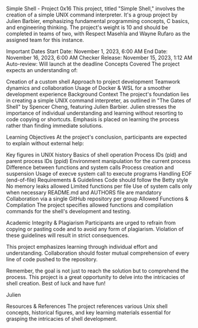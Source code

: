 Simple Shell - Project 0x16
This project, titled "Simple Shell," involves the creation of a simple UNIX command interpreter. It's a group project by Julien Barbier, emphasizing fundamental programming concepts, C basics, and engineering thinking. The project's weight is 10 and should be completed in teams of two, with Respect Masehla and Wayne Rufaro as the assigned team for this instance.

Important Dates
Start Date: November 1, 2023, 6:00 AM
End Date: November 16, 2023, 6:00 AM
Checker Release: November 15, 2023, 1:12 AM
Auto-review: Will launch at the deadline
Concepts Covered
The project expects an understanding of:

Creation of a custom shell
Approach to project development
Teamwork dynamics and collaboration
Usage of Docker & WSL for a smoother development experience
Background Context
The project's foundation lies in creating a simple UNIX command interpreter, as outlined in "The Gates of Shell" by Spencer Cheng, featuring Julien Barbier. Julien stresses the importance of individual understanding and learning without resorting to code copying or shortcuts. Emphasis is placed on learning the process rather than finding immediate solutions.

Learning Objectives
At the project's conclusion, participants are expected to explain without external help:

Key figures in UNIX history
Basics of shell operation
Process IDs (pid) and parent process IDs (ppid)
Environment manipulation for the current process
Difference between functions and system calls
Process creation and suspension
Usage of execve system call to execute programs
Handling EOF (end-of-file)
Requirements & Guidelines
Code should follow the Betty style
No memory leaks allowed
Limited functions per file
Use of system calls only when necessary
README.md and AUTHORS file are mandatory
Collaboration via a single GitHub repository per group
Allowed Functions & Compilation
The project specifies allowed functions and compilation commands for the shell's development and testing.

Academic Integrity & Plagiarism
Participants are urged to refrain from copying or pasting code and to avoid any form of plagiarism. Violation of these guidelines will result in strict consequences.

This project emphasizes learning through individual effort and understanding. Collaboration should foster mutual comprehension of every line of code pushed to the repository.

Remember, the goal is not just to reach the solution but to comprehend the process. This project is a great opportunity to delve into the intricacies of shell creation. Best of luck and have fun!

Julien

Resources & References
The project references various Unix shell concepts, historical figures, and key learning materials essential for grasping the intricacies of shell development.




